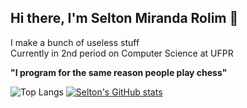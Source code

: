 ## Hi there, I'm Selton Miranda Rolim 👋
 
I make a bunch of useless stuff <br/>
Currently in 2nd period on Computer Science at UFPR

**"I program for the same reason people play chess"**

![Top Langs](https://github-readme-stats.vercel.app/api/top-langs/?username=SeltonMiranda&theme=tokyonight&layout=compact&card_width=500)
[![Selton's GitHub stats](https://github-readme-stats.vercel.app/api?username=SeltonMiranda&theme=tokyonight&)](https://github.com/anuraghazra/github-readme-stats)

